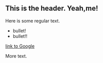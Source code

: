 ## This is the header. Yeah,me!

Here is some regular text.

 * bullet!
 * bullet!!
 
 [link to Google](http://www.google.com)
 
 More text.